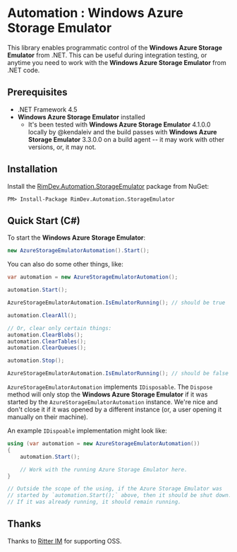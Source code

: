 # Automation : Windows Azure Storage Emulator

This library enables programmatic control of the **Windows Azure Storage Emulator** from .NET. This can be useful during integration testing, or anytime you need to work with the **Windows Azure Storage Emulator** from .NET code.

## Prerequisites

- .NET Framework 4.5
- **Windows Azure Storage Emulator** installed
  - It's been tested with **Windows Azure Storage Emulator** 4.1.0.0 locally by @kendaleiv and the build passes with **Windows Azure Storage Emulator** 3.3.0.0 on a build agent -- it may work with other versions, or, it may not.

## Installation

Install the [RimDev.Automation.StorageEmulator](https://www.nuget.org/packages/RimDev.Automation.StorageEmulator/) package from NuGet:

```
PM> Install-Package RimDev.Automation.StorageEmulator
```

## Quick Start (C#)

To start the **Windows Azure Storage Emulator**:

```csharp
new AzureStorageEmulatorAutomation().Start();
```

You can also do some other things, like:

```csharp
var automation = new AzureStorageEmulatorAutomation();

automation.Start();

AzureStorageEmulatorAutomation.IsEmulatorRunning(); // should be true

automation.ClearAll();

// Or, clear only certain things:
automation.ClearBlobs();
automation.ClearTables();
automation.ClearQueues();

automation.Stop();

AzureStorageEmulatorAutomation.IsEmulatorRunning(); // should be false
```
`AzureStorageEmulatorAutomation` implements `IDisposable`. The `Dispose` method will only stop the **Windows Azure Storage Emulator** if it was started by the `AzureStorageEmulatorAutomation` instance. We're nice and don't close it if it was opened by a different instance (or, a user opening it manually on their machine).

An example `IDispoable` implementation might look like:

```csharp
using (var automation = new AzureStorageEmulatorAutomation())
{
    automation.Start();

    // Work with the running Azure Storage Emulator here.
}

// Outside the scope of the using, if the Azure Storage Emulator was
// started by `automation.Start();` above, then it should be shut down.
// If it was already running, it should remain running.
```

## Thanks

Thanks to [Ritter IM](http://ritterim.com) for supporting OSS.

